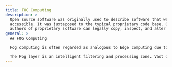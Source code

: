 ```yaml
---
title: FOG Computing
description: >
  Open source software was originally used to describe software that was publicly
  accessible. It was juxtaposed to the typical proprietary code base. Only the original
  authors of proprietary software can legally copy, inspect, and alter that software.
general: >
  ## FOG Computing

  Fog computing is often regarded as analogous to Edge computing due to the history of the development of the terms. Further confusion arises because there is usually a commonality of hardware.  However, in modern distributed networks a Fog layer can be distinguished between the Cloud and the Edge devices.

  The Fog layer is an intelligent filtering and processing zone. Vast data streams from the Edge are analysed and decisions are made about routing. Some data is sent to the cloud for further processing and storage. Irrelevant data can simply be deleted. A portion is retained locally for further processing, for rapid access or to inform learning models. The role of Fog is to preserve cloud and networking resources and ensure the vast data flows from the Edge are exploited intelligently.
---
```

